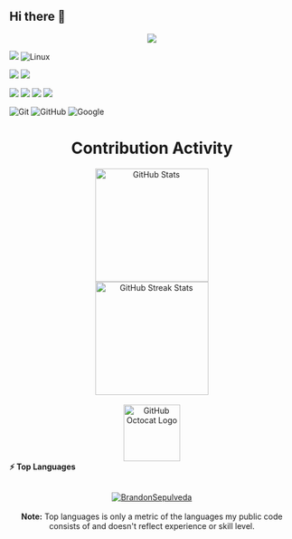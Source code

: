 ## Hi there 👋

<p align="center">
  <a href="https://github.com/DenverCoder1/readme-typing-svg"><img src="https://readme-typing-svg.herokuapp.com?font=Time+New+Roman&color=cyan&size=25&center=true&vCenter=true&width=600&height=100&lines=Assalamu+O+Alaikum+Warahmatullah..&hearts;++;Self-taught+Front-End+Developer,;Computer+Science+Student,;CTF+Newbie,;Active+Learner/Researcher,;Love+to+learn+new+stuffs..<3"></a>
</p>





![](https://img.shields.io/badge/OS-Windows-black?style=for-the-badge&logo=windows) ![Linux](https://img.shields.io/badge/Linux-FCC624?style=for-the-badge&logo=linux&logoColor=black) 

![](https://img.shields.io/badge/Editor-Visual%20Studio%20/%20Code-black?style=for-the-badge&logo=visualstudio)
![](https://img.shields.io/badge/Editor-Sublime%20Text-black?style=for-the-badge&logo=sublimetext) 

[](https://img.shields.io/badge/Shell-BASH-black?style=for-the-badge&logo=gnometerminal) ![](https://img.shields.io/badge/Shell-Command%20Prompt-black?style=for-the-badge&logo=windowsterminal) ![](https://img.shields.io/badge/Shell-BASH-black?style=for-the-badge&logo=gnometerminal)
![](https://img.shields.io/badge/Code-.NET-blackt?style=for-the-badge&logo=dotnet)
![](https://img.shields.io/badge/Code-Python-black?style=for-the-badge&logo=python)


![Git](https://img.shields.io/badge/git-%23F05033.svg?style=for-the-badge&logo=git&logoColor=white)
![GitHub](https://img.shields.io/badge/github-%23121011.svg?style=for-the-badge&logo=github&logoColor=white) ![Google](https://img.shields.io/badge/google-%234285F4.svg?style=for-the-badge&logo=google&logoColor=white)

  <div align="center">
    <h1>Contribution Activity</h1>
    <img src="https://github-readme-stats.vercel.app/api?username=BrandonSepulveda&title_color=6FDA44&text_color=FFFFFF&show_icons=true&icon_color=6FDA44&include_all_commits=true&count_private=true&theme=dark" alt="GitHub Stats" height="200" />
    <br>
    <!--
    <img src="https://github-readme-stats.vercel.app/api/top-langs?username=BrandonSepulveda&layout=compact&title_color=6FDA44&text_color=FFFFFF&theme=dark" alt="GitHub Most Used Languages" height="200" />
    <br>
    -->
    <img src="https://github-readme-streak-stats.herokuapp.com/?user=BrandonSepulveda&theme=dark&date_format=j%20M%5B%20Y%5D&currStreakLabel=6FDA44&fire=6FDA44&ring=6FDA44" alt="GitHub Streak Stats" height="200" />
    <br>
    <br>
</div>
<div align="center">
    <img src="https://raw.githubusercontent.com/BrandonSepulveda/BrandonSepulveda/main/GitHub.gif" alt="GitHub Octocat Logo" height="100">
   
</div>


<summary><b>⚡ Top Languages</b></summary>
<br/>

<p align="center">
    <a href="https://github.com/BrandonSepulveda">
        <img src="https://github-readme-stats.vercel.app/api/top-langs/?username=BrandonSepulveda&langs_count=8&layout=compact" alt="BrandonSepulveda">
    </a>
    <br/>
    <br/>
    <b>Note:</b> Top languages is only a metric of the languages my public code consists of and doesn't reflect experience or skill level.
</p>
<br/>

    
<!--
**BrandonSepulveda/BrandonSepulveda** is a ✨ _special_ ✨ repository because its `README.md` (this file) appears on your GitHub profile.

Here are some ideas to get you started:

- 🔭 I’m currently working on ...
- 🌱 I’m currently learning ...
- 👯 I’m looking to collaborate on ...
- 🤔 I’m looking for help with ...
- 💬 Ask me about ...
- 📫 How to reach me: ...
- 😄 Pronouns: ...
- ⚡ Fun fact: ...
-->

